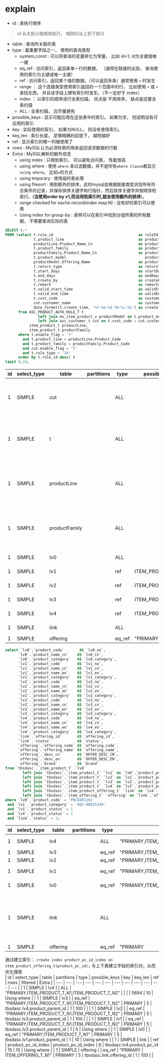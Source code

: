 # explain 

- id : 表执行顺序
> id 从大到小按顺序执行， 相同ID从上到下执行
- table : 查询所关联的表
- type : 最重要字段之一， 使用的查询类型
  - system,const : 可以将查询的变量转化为常量， 比如 id=1; id为主键或唯一键
  - eq_ref : 访问索引，返回某单一行的数据。 （通常在联接时出现， 查询使用的索引为主键或唯一主键）
  - ref : 访问索引，返回某个值的数据。（可以返回多条）通常使用 ```=``` 时发生
  - range ： 这个连接类型使用索引返回的一个范围中的行， 比如使用 ```>``` 或 ```<``` 查找东西， 并且该字段上建有索引时发生。（不一定好于 index）
  - index ： 以索引的顺序进行全表扫描， 优点是 不用排序， 缺点是还要全表扫描
  - ALL : 全表扫描， 应尽量避免
- possible_keys : 显示可能应用在这张表中的索引。 如果为空， 则说明没有可应用的索引
- key : 实际使用的索引。 如果为NULL， 则没有使用索引。
- key_len : 索引长度， 足够精确的前提下， 越短越好
- ref : 显示索引的哪一列被使用了
- rows : MySQL认为必须检索的用来返回请求数据的行数
- Extra : MySQL解析的额外信息
  - using index : 只用到索引， 可以避免访问表， 性能很高
  - using where : 使用 ```where``` 来过滤数据，并不是所有```where clause```都显示```using where```。 比如```=```的方式
  - using tmporary : 使用临时表处理
  - using filesort : 用到额外的排序。此时mysql会根据联接类型浏览所有符合条件的记录，并保存排序关键字和行指针，然后排序关键字并按顺序检索行。(**当使用order by v1,而没用到索引时,就会使用额外的排序**)。
  - range checked for eache record(index map:N) : 没有好的索引可以使用
  - Using index for group-by : 表明可以在索引中找到分组所需的所有数据， 不需要查询实际的表


``` SQL
SELECT t.*
FROM (select t.rule_id                                       as ruleId,
             t.product_line                                  as productLineCode,
             productLine.Product_Name_Cn                     as productLineName,
             t.product_family                                as productFamilyCode,
             productFamily.Product_Name_Cn                   as productFamilyName,
             t.product_model                                    productModelCode,
             productModel.Offering_Name                      as productModelName,
             t.return_type                                   as returnType,
             t.start_days                                    as startDays,
             t.end_days                                      as endDays,
             t.create_by                                     as createBy,
             t.remark                                        as remarks,
             t.valid_start_time                              as validStartTime,
             t.valid_end_time                                as validEndTime,
             t.cust_code                                     as customerCode,
             cut.customer_name                               as customerName,
             date_format(t.create_time, '%Y-%m-%d %H:%i:%S') as createTime
      from ASC_PRODUCT_AUTH_RULE_T t
               left join mv_item_product_v productModel on t.product_model = productModel.offering_code
               left join asc_customer_t cut on t.cust_code = cut.customer_bg_code,
           item_product_t productLine,
           item_product_t productFamily
      where t.enable_flag = 'Y'
        and t.product_line = productLine.Product_Code
        and t.product_family = productFamily.Product_Code
        and cut.enable_flag = 'Y'
        and t.rule_type = '10'
      order by t.rule_id desc) t
limit 0,10;
```  
| id | select_type | table | partitions | type | possible_keys | key | key_len | ref | rows | filtered | Extra |
| --- | --- | --- | --- | --- | --- | --- | --- | --- | --- | --- | --- | 
 | 1 | SIMPLE | cut |  | ALL |  |  |  |  | 8 | 12.5 | Using where; Using temporary; Using filesort | 
 | 1 | SIMPLE | t |  | ALL |  |  |  |  | 476 | 0.21 | Using where; Using join buffer (Block Nested Loop) | 
 | 1 | SIMPLE | productLine |  | ALL |  |  |  |  | 5694 | 10 | Using where; Using join buffer (Block Nested Loop) | 
 | 1 | SIMPLE | productFamily |  | ALL |  |  |  |  | 5694 | 10 | Using where; Using join buffer (Block Nested Loop) | 
 | 1 | SIMPLE | lv0 |  | ALL |  |  |  |  | 5694 | 100 | Using where | 
 | 1 | SIMPLE | lv1 |  | ref | ITEM_PRODUCT_T_N2 | ITEM_PRODUCT_T_N2 | 6 | tbsdasc.lv0.product_pc_id | 5 | 100 | Using where | 
 | 1 | SIMPLE | lv2 |  | ref | ITEM_PRODUCT_T_N2 | ITEM_PRODUCT_T_N2 | 6 | tbsdasc.lv1.product_pc_id | 5 | 100 | Using index | 
 | 1 | SIMPLE | lv3 |  | ref | ITEM_PRODUCT_T_N2 | ITEM_PRODUCT_T_N2 | 6 | tbsdasc.lv2.product_pc_id | 5 | 100 | Using index | 
 | 1 | SIMPLE | lv4 |  | ref | ITEM_PRODUCT_T_N2 | ITEM_PRODUCT_T_N2 | 6 | tbsdasc.lv3.product_pc_id | 5 | 100 | Using where | 
 | 1 | SIMPLE | link |  | ALL |  |  |  |  | 66185 | 100 | Using where | 
 | 1 | SIMPLE | offering |  | eq_ref | "PRIMARY | ITEM_OFFERING_T_N1" | PRIMARY | 5 | tbsdasc.link.offering_id | 1 | 100 | Using where |   
 
 ``` SQL
 select `lv0`.`product_code`       AS `lv0_no`,
       `lv0`.`product_name_cn`    AS `lv0_cn`,
       `lv0`.`product_category`   AS `lv0_category`,
       `lv1`.`product_code`       AS `lv1_no`,
       `lv1`.`product_name_cn`    AS `lv1_cn`,
       `lv1`.`product_name_en`    AS `lv1_en`,
       `lv1`.`product_category`   AS `lv1_category`,
       `lv2`.`product_code`       AS `lv2_no`,
       `lv2`.`product_name_cn`    AS `lv2_cn`,
       `lv2`.`product_name_en`    AS `lv2_en`,
       `lv2`.`product_category`   AS `lv2_category`,
       `lv3`.`product_code`       AS `lv3_no`,
       `lv3`.`product_name_cn`    AS `lv3_cn`,
       `lv3`.`product_name_en`    AS `lv3_en`,
       `lv3`.`product_category`   AS `lv3_category`,
       `lv4`.`product_code`       AS `lv4_no`,
       `lv4`.`product_name_cn`    AS `lv4_cn`,
       `lv4`.`product_name_en`    AS `lv4_en`,
       `lv4`.`product_category`   AS `lv4_category`,
       `link`.`offering_id`       AS `offering_id`,
       `link`.`status`            AS `status`,
       `offering`.`offering_code` AS `offering_code`,
       `offering`.`offering_name` AS `offering_name`,
       `offering`.`desc_cn`       AS `OFFER_DESC_CN`,
       `offering`.`desc_en`       AS `OFFER_DESC_EN`,
       `offering`.`brand`         AS `brand`
from `tbsdasc`.`item_product_t` `lv0`
         left join `tbsdasc`.`item_product_t` `lv1` on `lv0`.`product_pc_id` = `lv1`.`product_parent_id`
         left join `tbsdasc`.`item_product_t` `lv2` on `lv1`.`product_pc_id` = `lv2`.`product_parent_id`
         left join `tbsdasc`.`item_product_t` `lv3` on `lv2`.`product_pc_id` = `lv3`.`product_parent_id`
         left join `tbsdasc`.`item_product_t` `lv4` on `lv3`.`product_pc_id` = `lv4`.`product_parent_id`
         left join `tbsdasc`.`item_product_offering_t` `link` on `lv4`.`product_pc_id` = `link`.`product_pc_id`
         left join `tbsdasc`.`item_offering_t` `offering` on `link`.`offering_id` = `offering`.`offering_id`
where `lv0`.`product_code` = 'PDCG901161'
  and `lv1`.`product_category` = '402-00025349'
  and `lv1`.`product_status` = 1
  and `lv4`.`product_status` = 1
  and `link`.`status` = 1;
 ```  
| id | select_type | table | partitions | type | possible_keys | key | key_len | ref | rows | filtered | Extra |
| --- | --- | --- | --- | --- | --- | --- | --- | --- | --- | --- | --- | 
 | 1 | SIMPLE | lv4 |  | ALL | "PRIMARY,ITEM_PRODUCT_T_N1,ITEM_PRODUCT_T_N2" |  |  |  | 5694 | 10 | Using where | 
 | 1 | SIMPLE | lv3 |  | eq_ref | "PRIMARY,ITEM_PRODUCT_T_N1,ITEM_PRODUCT_T_N2" | PRIMARY | 5 | tbsdasc.lv4.product_parent_id | 1 | 100 |  | 
 | 1 | SIMPLE | lv2 |  | eq_ref | "PRIMARY,ITEM_PRODUCT_T_N1,ITEM_PRODUCT_T_N2" | PRIMARY | 5 | tbsdasc.lv3.product_parent_id | 1 | 100 |  | 
 | 1 | SIMPLE | lv1 |  | eq_ref | "PRIMARY,ITEM_PRODUCT_T_N1,ITEM_PRODUCT_T_N2" | PRIMARY | 5 | tbsdasc.lv2.product_parent_id | 1 | 5 | Using where | 
 | 1 | SIMPLE | lv0 |  | eq_ref | "PRIMARY,ITEM_PRODUCT_T_N1" | PRIMARY | 5 | tbsdasc.lv1.product_parent_id | 1 | 10 | Using where | 
 | 1 | SIMPLE | link |  | ALL |  |  |  |  | 66185 | 1 | Using where; Using join buffer (Block Nested Loop) | 
 | 1 | SIMPLE | offering |  | eq_ref | "PRIMARY | ITEM_OFFERING_T_N1" | PRIMARY | 5 | tbsdasc.link.offering_id | 1 | 100 |  | 


通过建立索引：
``` create index product_pc_id_index on item_product_offering_t(product_pc_id); ```
与上下表建立字段的索引对，从而优化搜索  
| id | select_type | table | partitions | type | possible_keys | key | key_len | ref | rows | filtered | Extra |
| --- | --- | --- | --- | --- | --- | --- | --- | --- | --- | --- | --- | 
 | 1 | SIMPLE | lv4 |  | ALL | "PRIMARY,ITEM_PRODUCT_T_N1,ITEM_PRODUCT_T_N2" |  |  |  | 5694 | 10 | Using where | 
 | 1 | SIMPLE | lv3 |  | eq_ref | "PRIMARY,ITEM_PRODUCT_T_N1,ITEM_PRODUCT_T_N2" | PRIMARY | 5 | tbsdasc.lv4.product_parent_id | 1 | 100 |  | 
 | 1 | SIMPLE | lv2 |  | eq_ref | "PRIMARY,ITEM_PRODUCT_T_N1,ITEM_PRODUCT_T_N2" | PRIMARY | 5 | tbsdasc.lv3.product_parent_id | 1 | 100 |  | 
 | 1 | SIMPLE | lv1 |  | eq_ref | "PRIMARY,ITEM_PRODUCT_T_N1,ITEM_PRODUCT_T_N2" | PRIMARY | 5 | tbsdasc.lv2.product_parent_id | 1 | 5 | Using where | 
 | 1 | SIMPLE | lv0 |  | eq_ref | "PRIMARY,ITEM_PRODUCT_T_N1" | PRIMARY | 5 | tbsdasc.lv1.product_parent_id | 1 | 10 | Using where | 
 | 1 | SIMPLE | link |  | ref | product_pc_id_index | product_pc_id_index | 6 | tbsdasc.lv4.product_pc_id | 15 | 10 | Using where | 
 | 1 | SIMPLE | offering |  | eq_ref | "PRIMARY | ITEM_OFFERING_T_N1" | PRIMARY | 5 | tbsdasc.link.offering_id | 1 | 100 |  | 

